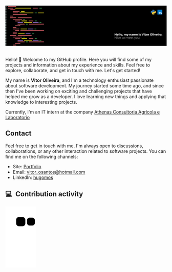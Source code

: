 ![banner](.github/assets/banner.png)
<br><br>

Hello! 👋 Welcome to my GitHub profile. Here you will find some of my projects and information about my experience and skills. Feel free to explore, collaborate, and get in touch with me. Let's get started!

My name is **Vitor Oliveira**, and I'm a technology enthusiast passionate about software development. My journey started some time ago, and since then I've been working on exciting and challenging projects that have helped me grow as a developer. I love learning new things and applying that knowledge to interesting projects.

Currently, I'm an IT intern at the company [Athenas Consultoria Agrícola e Laboratorio](https://www.linkedin.com/company/athenas-consultoria-agricola-e-laboratorio/mycompany/)

## Contact

Feel free to get in touch with me. I'm always open to discussions, collaborations, or any other interaction related to software projects. You can find me on the following channels:

- Site: [Portfolio](https://hugomos.vercel.app)
- Email: [vitor_osantos@hotmail.com](mailto:vitor_osantos@hotmail.com)
- LinkedIn: [hugomos](https://www.linkedin.com/in/hugomos/)

## 💻 &nbsp;Contribution activity
  
![Snake animation](https://github.com/hugomos/hugomos/blob/output/github-contribution-grid-snake.svg)
